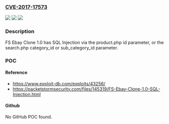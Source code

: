 ### [CVE-2017-17573](https://cve.mitre.org/cgi-bin/cvename.cgi?name=CVE-2017-17573)
![](https://img.shields.io/static/v1?label=Product&message=n%2Fa&color=blue)
![](https://img.shields.io/static/v1?label=Version&message=n%2Fa&color=blue)
![](https://img.shields.io/static/v1?label=Vulnerability&message=n%2Fa&color=brighgreen)

### Description

FS Ebay Clone 1.0 has SQL Injection via the product.php id parameter, or the search.php category_id or sub_category_id parameter.

### POC

#### Reference
- https://www.exploit-db.com/exploits/43256/
- https://packetstormsecurity.com/files/145319/FS-Ebay-Clone-1.0-SQL-Injection.html

#### Github
No GitHub POC found.


